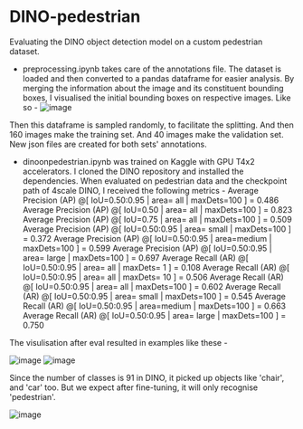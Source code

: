 # DINO-pedestrian
Evaluating the DINO object detection model on a custom pedestrian dataset. 

- preprocessing.ipynb takes care of the annotations file. The dataset is loaded and then converted to a pandas dataframe for easier analysis. By merging the information about the image and its constituent bounding boxes, I visualised the initial bounding boxes on respective images. Like so -
![image](https://github.com/user-attachments/assets/d411e6c5-c345-4493-b7ee-1019cac8f0d4)

Then this dataframe is sampled randomly, to facilitate the splitting. And then 160 images make the training set. And 40 images make the validation set. New json files are created for both sets' annotations.  

- dinoonpedestrian.ipynb was trained on Kaggle with GPU T4x2 accelerators. I cloned the DINO repository and installed the dependencies. When evaluated on pedestrian data and the checkpoint path of 4scale DINO, I received the following metrics -
     Average Precision  (AP) @[ IoU=0.50:0.95 | area=   all | maxDets=100 ] = 0.486
     Average Precision  (AP) @[ IoU=0.50      | area=   all | maxDets=100 ] = 0.823
     Average Precision  (AP) @[ IoU=0.75      | area=   all | maxDets=100 ] = 0.509
     Average Precision  (AP) @[ IoU=0.50:0.95 | area= small | maxDets=100 ] = 0.372
     Average Precision  (AP) @[ IoU=0.50:0.95 | area=medium | maxDets=100 ] = 0.599
     Average Precision  (AP) @[ IoU=0.50:0.95 | area= large | maxDets=100 ] = 0.697
     Average Recall     (AR) @[ IoU=0.50:0.95 | area=   all | maxDets=  1 ] = 0.108
     Average Recall     (AR) @[ IoU=0.50:0.95 | area=   all | maxDets= 10 ] = 0.506
     Average Recall     (AR) @[ IoU=0.50:0.95 | area=   all | maxDets=100 ] = 0.602
     Average Recall     (AR) @[ IoU=0.50:0.95 | area= small | maxDets=100 ] = 0.545
     Average Recall     (AR) @[ IoU=0.50:0.95 | area=medium | maxDets=100 ] = 0.663
     Average Recall     (AR) @[ IoU=0.50:0.95 | area= large | maxDets=100 ] = 0.750

The visulisation after eval resulted in examples like these - 

![image](https://github.com/user-attachments/assets/9ba4eba6-27c6-4003-b22c-ede4a7777ef6)
![image](https://github.com/user-attachments/assets/3e2cbd79-4eaf-4f1e-a044-8968d672ebd2)

Since the number of classes is 91 in DINO, it picked up objects like 'chair', and 'car' too. But we expect after fine-tuning, it will only recognise 'pedestrian'.

![image](https://github.com/user-attachments/assets/e4b99dbc-151c-4c1c-879b-e7458858c5eb)


